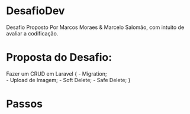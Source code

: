 # DesafioDev

Desafio Proposto Por Marcos Moraes & Marcelo Salomão, com intuito de avaliar a codificação. 

# Proposta do Desafio:
  Fazer um CRUD em Laravel {
      - Migration; <br>
      - Upload de Imagem; 
      - Soft Delete;
      - Safe Delete;
      }
         
# Passos 
